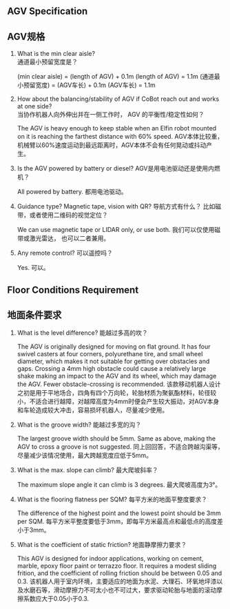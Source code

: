 ## AGV Specification     
## AGV规格

1.  What is the min clear aisle?    
    通道最小预留宽度是？
 
    (min clear aisle) = (length of AGV) + 0.1m
   	(length of AGV) = 1.1m
	(通道最小预留宽度) = (AGV车长) + 0.1m
    (AGV车长) = 1.1m 



2.  How about the balancing/stability of AGV if CoBot reach out and works at one side?   
    当协作机器人向外伸出并在一侧工作时， AGV 的平衡性/稳定性如何？
      
	The AGV is heavy enough to keep stable when an Elfin robot mounted on it is reaching the farthest distance with 60% speed.
    AGV本体比较重，机械臂以60%速度运动到最远距离时，AGV本体不会有任何晃动或抖动产生。

  

3.  Is the AGV powered by battery or diesel?
    AGV是用电池驱动还是使用内燃机？

    All powered by battery.
	都用电池驱动。 



4.  Guidance type? Magnetic tape, vision with QR?
    导航方式有什么？ 比如磁带，或者使用二维码的视觉定位？
         
    We can use magnetic tape or LIDAR only, or use both.
	我们可以仅使用磁带或激光雷达， 也可以二者兼用。



5.  Any remote control? 
    可以遥控吗？
 
    Yes.
    可以。
 



## Floor Conditions Requirement
## 地面条件要求

1.  What is the level difference?
    能越过多高的坎？

    The AGV is originally designed for moving on flat ground. It has four swivel casters at four corners, polyurethane tire, and small wheel diameter, which makes it not suitable for getting over obstacles and gaps. Crossing a 4mm high obstacle could cause a relatively large shake making an impact to the AGV and its wheel, which may damage the AGV. Fewer obstacle-crossing is recommended.
    该款移动机器人设计之初是用于平地场合，四角有四个万向轮，轮胎材质为聚氨酯材料，轮径较小，不适合进行越障，对越障高度为4mm时便会产生较大振动，对AGV本身和车轮造成较大冲击，容易损坏机器人，尽量减少使用。



2. What is the groove width?
   能越过多宽的沟？

   The largest groove width should be 5mm. Same as above, making the AGV to cross a groove is not suggested. 
   同上回回答，不适合跨越沟渠等，尽量减少该情况使用，最大跨越宽度应低于5mm。



3.  What is the max. slope can climb?
    最大爬坡斜率？

    The maximum slope angle it can climb is 3 degrees.
    最大爬坡高度为3°。



4.  What is the flooring flatness per SQM?
    每平方米的地面平整度要求？

    The difference of the highest point and the lowest point should be 3mm per SQM.
    每平方米平整度要低于3mm，即每平方米最高点和最低点的高度差小于3mm。
    
    
    
5.  What is the coefficient of static friction?
    地面静摩擦力要求？

    This AGV is designed for indoor applications, working on cement, marble, epoxy floor paint or terrazzo floor. It requires a modest sliding frition, and the coefficient of rolling friction should be between 0.05 and 0.3.
    该机器人用于室内环境，主要适应的地面为水泥、大理石、环氧地坪漆以及水磨石等，滑动摩擦力不可太小也不可过大，要求驱动轮胎与地面的滚动摩擦系数应大于0.05小于0.3.

